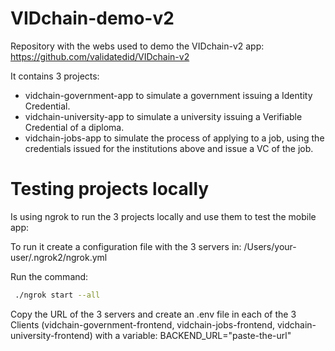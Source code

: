 # VIDchain-demo-v2

Repository with the webs used to demo the VIDchain-v2 app: https://github.com/validatedid/VIDchain-v2

It contains 3 projects:
 - vidchain-government-app to simulate a government issuing a Identity Credential.
 - vidchain-university-app to simulate a university issuing a Verifiable Credential of a diploma.
 - vidchain-jobs-app to simulate the process of applying to a job, using the credentials issued for the institutions above and issue a VC of the job.


# Testing projects locally
Is using ngrok to run the 3 projects locally and use them to test the mobile app:

To run it create a configuration file with the 3 servers in: /Users/your-user/.ngrok2/ngrok.yml

Run the command:
```bash
 ./ngrok start --all
```
 Copy the URL of the 3 servers and create an .env file in each of the 3 Clients (vidchain-government-frontend, vidchain-jobs-frontend, vidchain-university-frontend) with a variable:
    BACKEND_URL="paste-the-url"